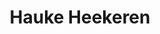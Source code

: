 ---
title: "Hauke Heekeren"
presenter_id: hauke_heekeren
position: Postdoc
start_date: 2002
end_date: 2003
email: 
phone: 
photo: assets/images/
status: former
layout: member 
---